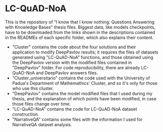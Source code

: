 # LC-QuAD-NoA

This is the repository of "I know that I know nothing: Questions Answering with Knowledge Bases" thesis files. Biggest data, like models checkpoints, have to be downloaded from the links shown in the descriptions contained in the READMEs of each specific folder, which also explains their content.

- "Cluster" contains the code about the four solutions and their application to modify DeepPavlov results; it requires the files of datasets generated using "LC-QuAD-NoA" functions, and those obtained using the DeepPavlov version with the modified files contained in "DeepPavlov" folder. For code reproducibility, there are already LC-QuAD-NoA and DeepPavlov answers files.
- "Cluster_universitario" contains the code used with the University of Padua's Department of Mathemathics' Cluster, and so it's only for those who use this cluster.
- "DeepPavlov" contains the model modified files that I used during my thesis, and the explanation of which points have been modified, in case those files change over time.
- "LC-QuAD-NoA" contains the code for LC-QuAD-NoA dataset construction.
- "NarrativeQA" contains some files with the information I used for NarrativeQA dataset analysis.